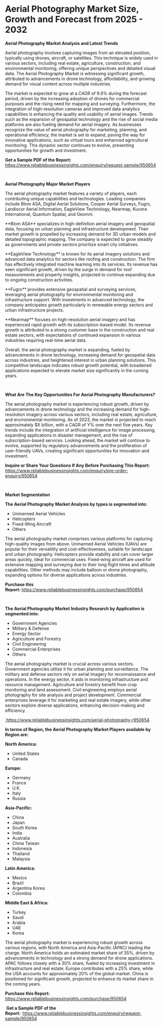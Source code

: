 <p><h1>Aerial Photography Market Size, Growth and Forecast from 2025 - 2032</h1></p><p><strong>Aerial Photography Market Analysis and Latest Trends</strong></p>
<p><p>Aerial photography involves capturing images from an elevated position, typically using drones, aircraft, or satellites. This technique is widely used in various sectors, including real estate, agriculture, construction, and environmental monitoring, offering unique perspectives and detailed visual data. The Aerial Photography Market is witnessing significant growth, attributed to advancements in drone technology, affordability, and growing demand for visual content across multiple industries.</p><p>The market is expected to grow at a CAGR of 9.9% during the forecast period, driven by the increasing adoption of drones for commercial purposes and the rising need for mapping and surveying. Furthermore, the integration of high-resolution cameras and improved data analytics capabilities is enhancing the quality and usability of aerial images. Trends such as the expansion of geospatial technology and the rise of social media platforms are also fueling demand for aerial imagery. As businesses recognize the value of aerial photography for marketing, planning, and operational efficiency, the market is set to expand, paving the way for innovative applications, such as virtual tours and enhanced agricultural monitoring. This dynamic sector continues to evolve, presenting opportunities for growth and investment.</p></p>
<p><strong>Get a Sample PDF of the Report:&nbsp;</strong> <a href="https://www.reliablebusinessinsights.com/enquiry/request-sample/950654?utm_campaign=57&utm_medium=2&utm_source=Github&utm_content=ia&utm_term=17042025&utm_id=aerial-photography">https://www.reliablebusinessinsights.com/enquiry/request-sample/950654</a></p>
<p>&nbsp;</p>
<p><strong>Aerial Photography Major Market Players</strong></p>
<p><p>The aerial photography market features a variety of players, each contributing unique capabilities and technologies. Leading companies include Blom ASA, Digital Aerial Solutions, Cooper Aerial Surveys, Fugro, Landiscor Aerial Information, EagleView Technology, Nearmap, Kucera International, Quantum Spatial, and Geomni.</p><p>**Blom ASA** specializes in high-definition aerial imagery and geospatial data, focusing on urban planning and infrastructure development. Their market growth is propelled by increasing demand for 3D urban models and detailed topographic mapping. The company is expected to grow steadily as governments and private sectors prioritize smart city initiatives.</p><p>**EagleView Technology** is known for its aerial imagery solutions and advanced data analytics for sectors like roofing and construction. The firm has effectively integrated machine learning into its services. Its revenue has seen significant growth, driven by the surge in demand for roof measurements and property insights, projected to continue expanding due to ongoing construction activities.</p><p>**Fugro** provides extensive geospatial and surveying services, leveraging aerial photography for environmental monitoring and infrastructure support. With investments in advanced technology, the company anticipates growth particularly in renewable energy sectors and urban infrastructure projects.</p><p>**Nearmap** focuses on high-resolution aerial imagery and has experienced rapid growth with its subscription-based model. Its revenue growth is attributed to a strong customer base in the construction and real estate sectors, with expectations of continued expansion in various industries requiring real-time aerial data.</p><p>Overall, the aerial photography market is expanding, fueled by advancements in drone technology, increasing demand for geospatial data across industries, and heightened interest in urban planning solutions. This competitive landscape indicates robust growth potential, with broadened applications expected to elevate market size significantly in the coming years.</p></p>
<p>&nbsp;</p>
<p><strong>What Are The Key Opportunities For Aerial Photography Manufacturers?</strong></p>
<p><p>The aerial photography market is experiencing robust growth, driven by advancements in drone technology and the increasing demand for high-resolution imagery across various sectors, including real estate, agriculture, and environmental monitoring. As of 2023, the market is projected to reach approximately $X billion, with a CAGR of Y% over the next five years. Key trends include the integration of artificial intelligence for image processing, expanding applications in disaster management, and the rise of subscription-based services. Looking ahead, the market will continue to evolve, supported by regulatory advancements and the proliferation of user-friendly UAVs, creating significant opportunities for innovation and investment.</p></p>
<p><strong>Inquire or Share Your Questions If Any Before Purchasing This Report:</strong> <a href="https://www.reliablebusinessinsights.com/enquiry/pre-order-enquiry/950654?utm_campaign=57&utm_medium=2&utm_source=Github&utm_content=ia&utm_term=17042025&utm_id=aerial-photography">https://www.reliablebusinessinsights.com/enquiry/pre-order-enquiry/950654</a></p>
<p>&nbsp;</p>
<p><strong>Market Segmentation</strong></p>
<p><strong>The Aerial Photography Market Analysis by types is segmented into:</strong></p>
<p><ul><li>Unmanned Aerial Vehicles</li><li>Helicopters</li><li>Fixed-Wing Aircraft</li><li>Others</li></ul></p>
<p><p>The aerial photography market comprises various platforms for capturing high-quality images from above. Unmanned Aerial Vehicles (UAVs) are popular for their versatility and cost-effectiveness, suitable for landscape and urban photography. Helicopters provide stability and can cover larger areas quickly, ideal for commercial uses. Fixed-wing aircraft are used for extensive mapping and surveying due to their long flight times and altitude capabilities. Other methods may include balloon or drone photography, expanding options for diverse applications across industries.</p></p>
<p><strong>Purchase this Report:&nbsp;</strong><a href="https://www.reliablebusinessinsights.com/purchase/950654?utm_campaign=57&utm_medium=2&utm_source=Github&utm_content=ia&utm_term=17042025&utm_id=aerial-photography">https://www.reliablebusinessinsights.com/purchase/950654</a></p>
<p>&nbsp;</p>
<p><strong>The Aerial Photography Market Industry Research by Application is segmented into:</strong></p>
<p><ul><li>Government Agencies</li><li>Military & Defense</li><li>Energy Sector</li><li>Agriculture and Forestry</li><li>Civil Engineering</li><li>Commercial Enterprises</li><li>Others</li></ul></p>
<p><p>The aerial photography market is crucial across various sectors. Government agencies utilize it for urban planning and surveillance. The military and defense sectors rely on aerial imagery for reconnaissance and operations. In the energy sector, it aids in monitoring infrastructure and resource management. Agriculture and forestry benefit from crop monitoring and land assessment. Civil engineering employs aerial photography for site analysis and project development. Commercial enterprises leverage it for marketing and real estate imagery, while other sectors explore diverse applications, enhancing decision-making and efficiency.</p></p>
<p><a href="https://www.reliablebusinessinsights.com/aerial-photography-r950654?utm_campaign=57&utm_medium=2&utm_source=Github&utm_content=ia&utm_term=17042025&utm_id=aerial-photography">&nbsp;https://www.reliablebusinessinsights.com/aerial-photography-r950654</a></p>
<p><strong>In terms of Region, the Aerial Photography Market Players available by Region are:</strong></p>
<p>
    <p> <strong> North America: </strong>
        <ul>
            <li>United States</li>
            <li>Canada</li>
        </ul>
        </p> 
    <p> <strong> Europe: </strong>
        <ul>
            <li>Germany</li>
            <li>France</li>
            <li>U.K.</li>
            <li>Italy</li>
            <li>Russia</li>
        </ul>
        </p> 
    <p> <strong> Asia-Pacific: </strong>
        <ul>
            <li>China</li>
            <li>Japan</li>
            <li>South Korea</li>
            <li>India</li>
            <li>Australia</li>
            <li>China Taiwan</li>
            <li>Indonesia</li>
            <li>Thailand</li>
            <li>Malaysia</li>
        </ul>
        </p> 
    <p> <strong> Latin America: </strong>
        <ul>
            <li>Mexico</li>
            <li>Brazil</li>
            <li>Argentina Korea</li>
            <li>Colombia</li>
        </ul>
        </p> 
    <p> <strong> Middle East & Africa: </strong>
        <ul>
            <li>Turkey</li>
            <li>Saudi</li>
            <li>Arabia</li>
            <li>UAE</li>
            <li>Korea</li>
        </ul>
    </p>
    </p>
<p><p>The aerial photography market is experiencing robust growth across various regions, with North America and Asia-Pacific (APAC) leading the charge. North America holds an estimated market share of 35%, driven by advancements in technology and a strong demand for drone applications. APAC follows closely with a 30% share, fueled by increasing investment in infrastructure and real estate. Europe contributes with a 25% share, while the USA accounts for approximately 20% of the global market. China is positioned for significant growth, projected to enhance its market share in the coming years.</p></p>
<p><strong>Purchase this Report: </strong><a href="https://www.reliablebusinessinsights.com/purchase/950654?utm_campaign=57&utm_medium=2&utm_source=Github&utm_content=ia&utm_term=17042025&utm_id=aerial-photography">https://www.reliablebusinessinsights.com/purchase/950654</a></p>
<p>&nbsp;<strong>Get a Sample PDF of the Report:&nbsp;&nbsp;</strong><a href="https://www.reliablebusinessinsights.com/enquiry/request-sample/950654?utm_campaign=57&utm_medium=2&utm_source=Github&utm_content=ia&utm_term=17042025&utm_id=aerial-photography">https://www.reliablebusinessinsights.com/enquiry/request-sample/950654</a></p>
<p><strong></strong></p>
<p><p></p><p></p><p></p></p>